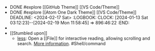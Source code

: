 - DONE #explore [[GitHub Theme]] [[VS Code/Theme]]
- DONE #explore [[Atom One Dark Theme]] [[VS Code/Theme]]
  DEADLINE: <2024-02-17 Sat>
  :LOGBOOK:
  CLOCK: [2024-01-13 Sat 03:12:23]--[2024-02-19 Mon 11:58:45] =>  896:46:22
  :END:
-
- [[Stumbled upon]]
	- [less](https://command-not-found.com/less): Open a [[File]] for interactive reading, allowing scrolling and search. [More information](https://greenwoodsoftware.com/less/). #Shell/command
